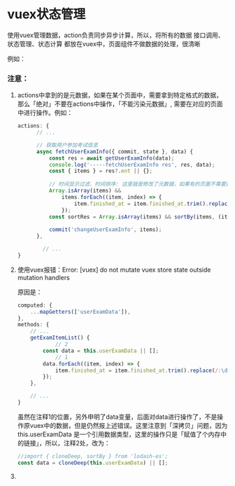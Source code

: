 # vuex状态管理

使用vuex管理数据，action负责同步异步计算，所以，将所有的数据 接口调用、状态管理、状态计算 都放在vuex中，页面组件不做数据的处理，很清晰

例如：

### 注意：

1. actions中拿到的是元数据，如果在某个页面中，需要拿到特定格式的数据，那么「绝对」不要在actions中操作，「不能污染元数据」, 需要在对应的页面中进行操作。例如：
    
    ```jsx
    actions: {
    	  // ...
    
    	  // 获取用户参加考试信息
    	  async fetchUserExamInfo({ commit, state }, data) {
    	      const res = await getUserExamInfo(data);
    	      console.log('-----fetchUserExamInfo res', res, data);
    	      const { items } = res?.ent || {};
    	
    	      // 时间显示过滤、时间排序: 这里就是修改了元数据，如果有的页面不需要这样的格式，那么这个操作就污染了全局
    	      Array.isArray(items) &&
    	          items.forEach((item, index) => {
    	              item.finished_at = item.finished_at.trim().replace(/:\d{2}$/g, '');
    	          });
    	      const sortRes = Array.isArray(items) && sortBy(items, (item) => item.finished_at).reverse();
    	
    	      commit('changeUserExamInfo', items);
    	  },
    
    		// ...
    }
    ```
    
2. 使用vuex报错：Error: [vuex] do not mutate vuex store state outside mutation handlers
    
    原因是：
    
    ```jsx
    computed: {
        ...mapGetters(['userExamData']),
    },
    methods: {
    	// ...
    	getExamItemList() {
    			// 2
    	    const data = this.userExamData || [];
    			// 1
    	    data.forEach((item, index) => {
    	        item.finished_at = item.finished_at.trim().replace(/:\d+$/g, '');
    	    });
    	},
    
    	// ...
    }
    ```
    
    虽然在注释1的位置，另外申明了data变量，后面对data进行操作了，不是操作原vuex中的数据，但是仍然报上述错误。这里注意到「深拷贝」问题，因为 this.userExamData 是一个引用数据类型，这里的操作只是「赋值了个内存中的链接」，所以，注释2处，改为：
    
    ```jsx
    //import { cloneDeep, sortBy } from 'lodash-es';
    const data = cloneDeep(this.userExamData) || [];
    ```
    
3.